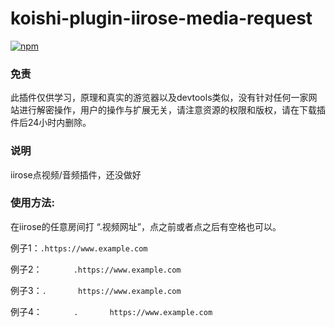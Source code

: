 # koishi-plugin-iirose-media-request

[![npm](https://img.shields.io/npm/v/koishi-plugin-iirose-media-request?style=flat-square)](https://www.npmjs.com/package/koishi-plugin-iirose-media-request)

### 免责
此插件仅供学习，原理和真实的游览器以及devtools类似，没有针对任何一家网站进行解密操作，用户的操作与扩展无关，请注意资源的权限和版权，请在下载插件后24小时内删除。

### 说明
iirose点视频/音频插件，还没做好

### 使用方法:
在iirose的任意房间打 “.视频网址”，点之前或者点之后有空格也可以。

例子1：`.https://www.example.com`

例子2：`       .https://www.example.com` 

例子3：`.       https://www.example.com`

例子4：`       .       https://www.example.com`

